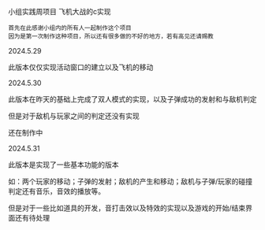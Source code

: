 小组实践周项目 飞机大战的c实现


	首先在此感谢小组内的所有人一起制作这个项目
	因为是第一次制作这种项目，所以还有很多做的不好的地方，若有高见还请赐教

2024.5.29

此版本仅仅实现活动窗口的建立以及飞机的移动



2024.5.30

此版本在昨天的基础上完成了双人模式的实现，以及子弹成功的发射和与敌机判定

但是对于敌机与玩家之间的判定还没有实现

还在制作中



2024.5.31

此版本是实现了一些基本功能的版本

如：两个玩家的移动；子弹的发射；敌机的产生和移动；敌机与子弹/玩家的碰撞判定还有音乐，音效的播放等。

但是对于一些比如道具的开发，音打击效以及特效的实现以及游戏的开始/结束界面还有待处理
